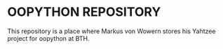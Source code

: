 # OOPYTHON REPOSITORY

This repository is a place where Markus von Wowern stores his Yahtzee project for oopython at BTH.
